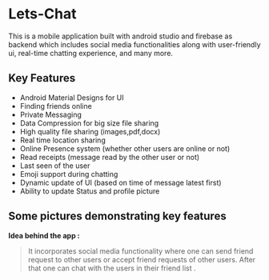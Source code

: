 # Lets-Chat
This is a mobile application built with android studio and firebase as backend which includes social media functionalities along with user-friendly ui, real-time chatting experience, and many more.


## Key Features
* Android Material Designs for UI
* Finding friends online
* Private Messaging
* Data Compression for big size file sharing
* High quality file sharing (images,pdf,docx)
* Real time location sharing
* Online Presence system (whether other users are online or not)
* Read receipts (message read by the other user or not)
* Last seen of the user
* Emoji support during chatting
* Dynamic update of UI (based on time of message latest first)
* Ability to update Status and profile picture

## Some pictures demonstrating key features





















**Idea behind the app :**

> It incorporates social media functionality where one can send friend request to other users or accept friend requests of other users. After that one can chat with the users in their friend list .

